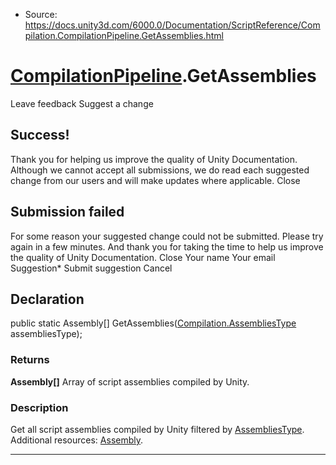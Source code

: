 * Source: https://docs.unity3d.com/6000.0/Documentation/ScriptReference/Compilation.CompilationPipeline.GetAssemblies.html

#  [CompilationPipeline](https://docs.unity3d.com/6000.0/Documentation/ScriptReference/Compilation.CompilationPipeline.html).GetAssemblies
Leave feedback
Suggest a change
## Success!
Thank you for helping us improve the quality of Unity Documentation. Although we cannot accept all submissions, we do read each suggested change from our users and will make updates where applicable.
Close
## Submission failed
For some reason your suggested change could not be submitted. Please <a>try again</a> in a few minutes. And thank you for taking the time to help us improve the quality of Unity Documentation.
Close
Your name Your email Suggestion* Submit suggestion
Cancel
## Declaration
public static Assembly[] GetAssemblies([Compilation.AssembliesType](https://docs.unity3d.com/6000.0/Documentation/ScriptReference/Compilation.AssembliesType.html) assembliesType); 
### Returns
**Assembly[]** Array of script assemblies compiled by Unity. 
### Description
Get all script assemblies compiled by Unity filtered by [AssembliesType](https://docs.unity3d.com/6000.0/Documentation/ScriptReference/Compilation.AssembliesType.html).
Additional resources: [Assembly](https://docs.unity3d.com/6000.0/Documentation/ScriptReference/Compilation.Assembly.html).
* * *
